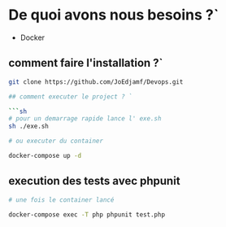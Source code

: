 # De quoi avons nous besoins ?`

- Docker

## comment faire l'installation ?`

```sh
git clone https://github.com/JoEdjamf/Devops.git

## comment executer le project ? `

```sh
# pour un demarrage rapide lance l' exe.sh
sh ./exe.sh
```

```sh
# ou executer du container

docker-compose up -d
```

## execution des tests avec phpunit

```sh
# une fois le container lancé

docker-compose exec -T php phpunit test.php
```
